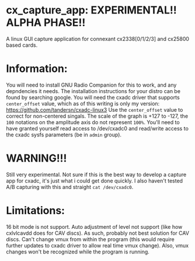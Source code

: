 # cx_capture_app:  EXPERIMENTAL!! ALPHA PHASE!!
A linux GUI capture application for connexant cx2338[0/1/2/3] and cx25800 based cards.

# Information:

  You will need to install GNU Radio Companion for this to work, and any depndencies it needs. The installation instructions for your distro can be found by searching google.
  You will need the cxadc driver that supports `center_offset` value, which as of this writing is only my version: https://github.com/tandersn/cxadc-linux3
  Use the `center_offset` value to correct for non-centered singals.
  The scale of the graph is +127 to -127, the `100` notations on the amplitude axis do not represent `100%`.
  You'll need to have granted yourself read access to /dev/cxadc0 and read/write access to the cxadc sysfs parameters (be in `admin` group).


# WARNING!!! 
  Still very experimental. Not sure if this is the best way to develop a capture app for cxadc, it's just what i could get done quickly. I also haven't tested A/B capturing with this and straight `cat /dev/cxadc0`. 

# Limitations:
  16 bit mode is not support.
  Auto adjustment of level not support (like how cxlvlcavdd does for CAV discs). As such, probably not best solution for CAV discs.
  Can't change vmux from within the program (this would require further updates to cxadc driver to allow real time vmux change). Also, vmux changes won't be recognized while the program is running.



 



